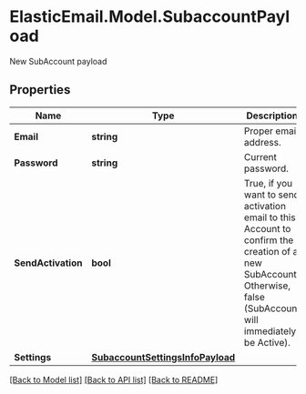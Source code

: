 # ElasticEmail.Model.SubaccountPayload
New SubAccount payload

## Properties

Name | Type | Description | Notes
------------ | ------------- | ------------- | -------------
**Email** | **string** | Proper email address. | 
**Password** | **string** | Current password. | 
**SendActivation** | **bool** | True, if you want to send activation email to this Account to confirm the creation of a new SubAccount. Otherwise, false (SubAccount will immediately be Active). | [optional] 
**Settings** | [**SubaccountSettingsInfoPayload**](SubaccountSettingsInfoPayload.md) |  | [optional] 

[[Back to Model list]](../README.md#documentation-for-models) [[Back to API list]](../README.md#documentation-for-api-endpoints) [[Back to README]](../README.md)

